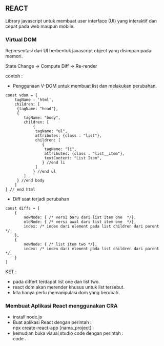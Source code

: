 ## REACT

Library javascript untuk membuat user interface (UI) yang interaktif dan cepat pada web maupun mobile.

### Virtual DOM

Representasi dari UI berbentuk javascript object yang disimpan pada memori.

State Change -> Compute Diff -> Re-render

contoh :

- Penggunaan V-DOM untuk membuat list dan melakukan perubahan.

```
const vdom = {
    tagName : 'html',
    children: [
     {tagName: "head"},
     {
        tagName: "body",
        children: [
            {
             tagName: "ul",
             attributes: {class : "list"},
             children: [
                {
                 tagName: "li",
                 attributes: {class : "list__item"},
                 textContent: "List Item",
                } //end li
             ]
            } //end ul
        ]
     } //end body
    ]
} // end html
```

- Diff saat terjadi perubahan

```
const diffs = [
    {
        newNode: { /* versi baru dari list item one  */},
        oldNode: { /* versi awal dari list item one  */},
        index: /* index dari element pada list children dari parent */,
    },
    {
        newNode: { /* list item two */},
        index: /* index dari element pada list children dari parent */,
    }
]
```

KET :

- pada differt terdapat list one dan list two.
- react dom akan merender khusus untuk list tersebut.
- kita hanya perlu memanipulasi dom yang berubah.

### Membuat Aplikasi React menggunakan CRA

- install node.js
- Buat aplikasi React dengan perintah :  
  npx create-react-app [nama_project]
- kemudian buka visual studio code dengan perintah :  
  code .
